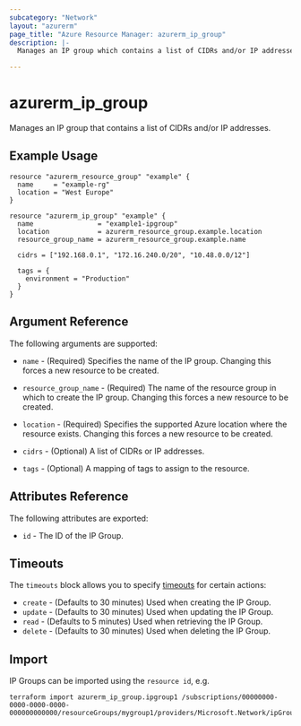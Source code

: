 ```yaml
---
subcategory: "Network"
layout: "azurerm"
page_title: "Azure Resource Manager: azurerm_ip_group"
description: |-
  Manages an IP group which contains a list of CIDRs and/or IP addresses.

---
```


# azurerm_ip_group

Manages an IP group that contains a list of CIDRs and/or IP addresses.

## Example Usage

```hcl
resource "azurerm_resource_group" "example" {
  name     = "example-rg"
  location = "West Europe"
}

resource "azurerm_ip_group" "example" {
  name                = "example1-ipgroup"
  location            = azurerm_resource_group.example.location
  resource_group_name = azurerm_resource_group.example.name

  cidrs = ["192.168.0.1", "172.16.240.0/20", "10.48.0.0/12"]

  tags = {
    environment = "Production"
  }
}
```

## Argument Reference

The following arguments are supported:

* `name` - (Required) Specifies the name of the IP group. Changing this forces a new resource to be created.

* `resource_group_name` - (Required) The name of the resource group in which to create the IP group. Changing this forces a new resource to be created.

* `location` - (Required) Specifies the supported Azure location where the resource exists. Changing this forces a new resource to be created.

* `cidrs` - (Optional) A list of CIDRs or IP addresses.

* `tags` - (Optional) A mapping of tags to assign to the resource.


## Attributes Reference

The following attributes are exported:

* `id` - The ID of the IP Group.

## Timeouts

The `timeouts` block allows you to specify [timeouts](https://www.terraform.io/language/resources/syntax#operation-timeouts) for certain actions:

* `create` - (Defaults to 30 minutes) Used when creating the IP Group.
* `update` - (Defaults to 30 minutes) Used when updating the IP Group.
* `read` - (Defaults to 5 minutes) Used when retrieving the IP Group.
* `delete` - (Defaults to 30 minutes) Used when deleting the IP Group.

## Import

IP Groups can be imported using the `resource id`, e.g.

```shell
terraform import azurerm_ip_group.ipgroup1 /subscriptions/00000000-0000-0000-0000-000000000000/resourceGroups/mygroup1/providers/Microsoft.Network/ipGroups/myIpGroup
```
